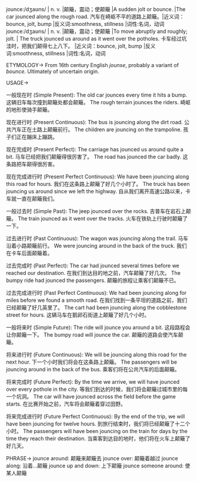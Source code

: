 jounce:/dʒaʊns/ | n. v. |颠簸，震动；使颠簸 |A sudden jolt or bounce.  |The car jounced along the rough road. 汽车在崎岖不平的道路上颠簸。|近义词：bounce, jolt, bump |反义词:smoothness, stillness |词性:名词，动词
jounce:/dʒaʊns/ | n. v. |颠簸，震动；使颠簸 |To move abruptly and roughly; jolt. | The truck jounced us around as it went over the potholes. 卡车经过坑洼时，把我们颠得七上八下。 |近义词：bounce, jolt, bump |反义词:smoothness, stillness |词性:名词，动词


ETYMOLOGY->
From 16th century English *jounse*, probably a variant of *bounce*. Ultimately of uncertain origin.

USAGE->

一般现在时 (Simple Present):
The old car jounces every time it hits a bump. 这辆旧车每次撞到颠簸处都会颠簸。
The rough terrain jounces the riders. 崎岖的地形使骑手颠簸。


现在进行时 (Present Continuous):
The bus is jouncing along the dirt road. 公共汽车正在土路上颠簸前行。
The children are jouncing on the trampoline. 孩子们正在蹦床上蹦跳。


现在完成时 (Present Perfect):
The carriage has jounced us around quite a bit. 马车已经把我们颠簸得很厉害了。
The road has jounced the car badly. 这条路把车颠得很厉害。


现在完成进行时 (Present Perfect Continuous):
We have been jouncing along this road for hours. 我们在这条路上颠簸了好几个小时了。
The truck has been jouncing us around since we left the highway.  自从我们离开高速公路以来，卡车就一直在颠簸我们。


一般过去时 (Simple Past):
The jeep jounced over the rocks. 吉普车在岩石上颠簸。
The train jounced as it went over the tracks. 火车在铁轨上行驶时颠簸了一下。


过去进行时 (Past Continuous):
The wagon was jouncing along the trail. 马车沿着小路颠簸前行。
We were jouncing around in the back of the truck. 我们在卡车后面颠簸着。


过去完成时 (Past Perfect):
The car had jounced several times before we reached our destination.  在我们到达目的地之前，汽车颠簸了好几次。
The bumpy ride had jounced the passengers. 颠簸的旅程让乘客们颠簸不已。


过去完成进行时 (Past Perfect Continuous):
We had been jouncing along for miles before we found a smooth road. 在我们找到一条平坦的道路之前，我们已经颠簸了好几英里了。
The cart had been jouncing along the cobblestone street for hours.  这辆马车在鹅卵石街道上颠簸了好几个小时。


一般将来时 (Simple Future):
The ride will jounce you around a bit. 这段路程会让你颠簸一下。
The bumpy road will jounce the car. 颠簸的道路会使汽车颠簸。


将来进行时 (Future Continuous):
We will be jouncing along this road for the next hour.  下一个小时我们将会在这条路上颠簸。
The passengers will be jouncing around in the back of the bus. 乘客们将在公共汽车的后面颠簸。


将来完成时 (Future Perfect):
By the time we arrive, we will have jounced over every pothole in the city. 等我们到达的时候，我们将会颠簸过城市里的每一个坑洞。
The car will have jounced across the field before the game starts. 在比赛开始之前，汽车将会颠簸着穿过田野。



将来完成进行时 (Future Perfect Continuous):
By the end of the trip, we will have been jouncing for twelve hours. 到旅行结束时，我们将已经颠簸了十二个小时。
The passengers will have been jouncing on the train for days by the time they reach their destination.  当乘客到达目的地时，他们将在火车上颠簸了好几天。


PHRASE->
jounce around: 颠簸来颠簸去
jounce over: 颠簸着越过
jounce along: 沿着…颠簸
jounce up and down: 上下颠簸
jounce someone around: 使某人颠簸

